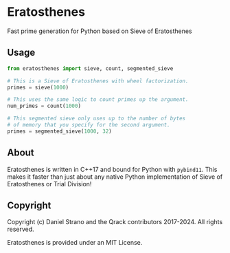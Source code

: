 # Eratosthenes
Fast prime generation for Python based on Sieve of Eratosthenes

## Usage

```python
from eratosthenes import sieve, count, segmented_sieve

# This is a Sieve of Eratosthenes with wheel factorization.
primes = sieve(1000)

# This uses the same logic to count primes up the argument.
num_primes = count(1000)

# This segmented sieve only uses up to the number of bytes
# of memory that you specify for the second argument.
primes = segmented_sieve(1000, 32)
```

## About
Eratosthenes is written in C++17 and bound for Python with `pybind11`. This makes it faster than just about any native Python implementation of Sieve of Eratosthenes or Trial Division!

## Copyright

Copyright (c) Daniel Strano and the Qrack contributors 2017-2024. All rights reserved.

Eratosthenes is provided under an MIT License.
